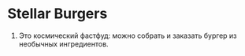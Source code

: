 # Stellar Burgers
1. Это космический фастфуд: можно собрать и заказать бургер из необычных ингредиентов.